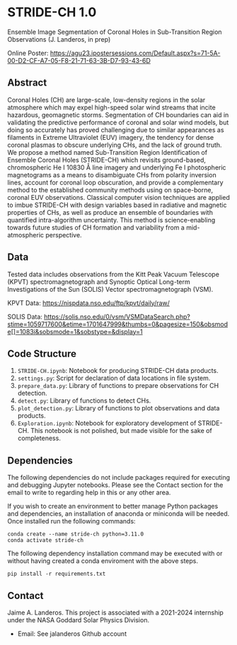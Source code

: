 # STRIDE-CH 1.0

Ensemble Image Segmentation of Coronal Holes in Sub-Transition Region Observations (J. Landeros, in prep)

Online Poster: https://agu23.ipostersessions.com/Default.aspx?s=71-5A-00-D2-CF-A7-05-F8-21-71-63-3B-D7-93-43-6D

## Abstract

Coronal Holes (CH) are large-scale, low-density regions in the solar atmosphere which may expel high-speed solar wind streams that incite hazardous, geomagnetic storms. Segmentation of CH boundaries can aid in validating the predictive performance of coronal and solar wind models, but doing so accurately has proved challenging due to similar appearances as filaments in Extreme Ultraviolet (EUV) imagery, the tendency for dense coronal plasmas to obscure underlying CHs, and the lack of ground truth. We propose a method named Sub-Transition Region Identification of Ensemble Coronal Holes (STRIDE-CH) which revisits ground-based, chromospheric He I 10830 Å line imagery and underlying Fe I photospheric magnetograms as a means to disambiguate CHs from polarity inversion lines, account for coronal loop obscuration, and provide a complementary method to the established community methods using on space-borne, coronal EUV observations. Classical computer vision techniques are applied to imbue STRIDE-CH with design variables based in radiative and magnetic properties of CHs, as well as produce an ensemble of boundaries with quantified intra-algorithm uncertainty. This method is science-enabling towards future studies of CH formation and variability from a mid-atmospheric perspective.

## Data

Tested data includes observations from the Kitt Peak Vacuum Telescope (KPVT) spectromagnetograph and Synoptic Optical Long-term Investigations of the Sun (SOLIS) Vector spectromagnetograph (VSM).

KPVT Data: https://nispdata.nso.edu/ftp/kpvt/daily/raw/

SOLIS Data: https://solis.nso.edu/0/vsm/VSMDataSearch.php?stime=1059717600&etime=1701647999&thumbs=0&pagesize=150&obsmode[]=1083i&sobsmode=1&sobstype=&display=1

## Code Structure

1. `STRIDE-CH.ipynb`: Notebook for producing STRIDE-CH data products.
2. `settings.py`: Script for declaration of data locations in file system.
3. `prepare_data.py`: Library of functions to prepare observations for CH detection.
4. `detect.py`: Library of functions to detect CHs.
5. `plot_detection.py`: Library of functions to plot observations and data products.
6. `Exploration.ipynb`: Notebook for exploratory development of STRIDE-CH. This notebook is not polished, but made visible for the sake of completeness.

## Dependencies

The following dependencies do not include packages required for executing and debugging Jupyter notebooks. Please see the Contact section for the email to write to regarding help in this or any other area. 

If you wish to create an environment to better manage Python packages and dependencies, an installation of anaconda or miniconda will be needed. Once installed run the following commands:
```
conda create --name stride-ch python=3.11.0
conda activate stride-ch
```
The following dependency installation command may be executed with or without having created a conda enviroment with the above steps.
```
pip install -r requirements.txt
```

## Contact

Jaime A. Landeros. This project is associated with a 2021-2024 internship under the NASA Goddard Solar Physics Division.
- Email: See jalanderos Github account
